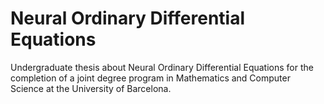 # Neural Ordinary Differential Equations
Undergraduate thesis about Neural Ordinary Differential Equations for the completion of a joint degree program in 
Mathematics and Computer Science at the University of Barcelona.

